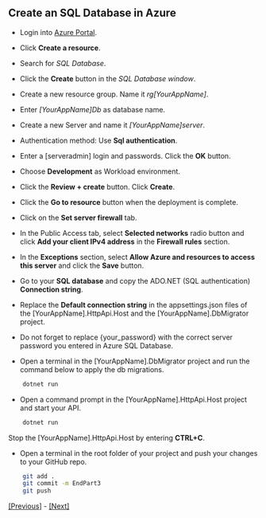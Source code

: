 ## Create an SQL Database in Azure

* Login into [Azure Portal](https://portal.azure.com/).

* Click **Create a resource**.

* Search for *SQL Database*.

* Click the **Create** button in the *SQL Database window*.

* Create a new resource group. Name it *rg[YourAppName]*.

* Enter *[YourAppName]Db* as database name.

* Create a new Server and name it *[YourAppName]server*.

* Authentication method: Use **Sql authentication**.

* Enter a [serveradmin] login and passwords. Click the **OK** button.

* Choose **Development** as Workload environment.

* Click the **Review + create** button. Click **Create**.

* Click the **Go to resource** button when the deployment is complete.

* Click on the  **Set server firewall** tab.

* In the Public Access tab, select **Selected networks** radio button and click **Add your client IPv4 address** in the **Firewall rules** section.

* In the **Exceptions** section, select **Allow Azure and resources to access this server** and click the **Save** button.

* Go to your **SQL database** and copy the ADO.NET (SQL authentication) **Connection string**.

* Replace the **Default connection string** in the appsettings.json files of the [YourAppName].HttpApi.Host and the [YourAppName].DbMigrator project.

* Do not forget to replace {your_password} with the correct server password you entered in Azure SQL Database.

* Open a terminal in the [YourAppName].DbMigrator project and run the command below to apply the db migrations.

```bash
    dotnet run
```

* Open a command prompt in the [YourAppName].HttpApi.Host project and start your API.

```bash
    dotnet run
```

Stop the [YourAppName].HttpApi.Host by entering **CTRL+C**.

* Open a terminal in the root folder of your project and push your changes to your GitHub repo.

```bash
    git add .
    git commit -m EndPart3
    git push
```

[[Previous]](tutorial/../2.create-a-new-abp-framework-application.md) - [[Next]](tutorial/../4.set-up-a-build-pipeline-in-azuredevops.md)
